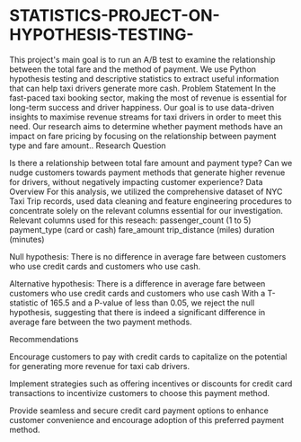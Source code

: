 # STATISTICS-PROJECT-ON-HYPOTHESIS-TESTING-
This project's main goal is to run an A/B test to examine the relationship between the total fare and the method of payment. We use Python hypothesis testing and descriptive statistics to extract useful information that can help taxi drivers generate more cash. 
Problem Statement
In the fast-paced taxi booking sector, making the most of revenue is essential for long-term success and driver happiness. 
Our goal is to use data-driven insights to maximise revenue streams for taxi drivers in order to meet this need. Our research aims to determine whether payment methods have an impact on fare pricing by focusing on the relationship between payment type and fare amount..
Research Question
 
Is there a relationship between total fare amount and payment type? 
Can we nudge customers towards payment methods that generate higher revenue for drivers, without negatively impacting customer experience?
Data Overview
For this analysis, we utilized the comprehensive dataset of NYC Taxi Trip records, used data cleaning and feature engineering procedures to concentrate solely on the relevant columns essential for our investigation.
Relevant columns used for this reseach:
  passenger_count (1 to 5)   payment_type (card or cash)   fare_amount   trip_distance (miles)   duration (minutes)

Null hypothesis: There is no difference in average fare between customers who use credit cards and customers who use cash.

Alternative hypothesis: There is a difference in average fare between customers who use credit cards and customers who use cash
With a T-statistic of 165.5 and a P-value of less than 0.05, we reject the null hypothesis, suggesting that there is indeed a significant difference in average fare between the two payment methods.

 Recommendations
 
Encourage customers to pay with credit cards to capitalize on the potential for generating more revenue for taxi cab drivers.

Implement strategies such as offering incentives or discounts for credit card transactions to incentivize customers to choose this payment method.

Provide seamless and secure credit card payment options to enhance customer convenience and encourage adoption of this preferred payment method.

